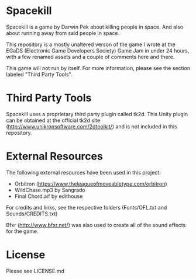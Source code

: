 Spacekill
=========
Spacekill is a game by Darwin Pek about killing people in space. And
also about running away from said people in space.

This repository is a mostly unaltered verson of the game I wrote at the
EGaDS (Electronic Game Developers Society) Game Jam in under 24 hours,
with a few renamed assets and a couple of comments here and there.

This game will not run by itself. For more information, please see the
section labeled "Third Party Tools".

Third Party Tools
=================
Spacekill uses a proprietary third party plugin called tk2d. This
Unity plugin can be obtained at the official tk2d site
(http://www.unikronsoftware.com/2dtoolkit/) and is not included in this
repository.

External Resources
==================
The following external resources have been used in this project:
 - Orbitron (https://www.theleagueofmoveabletype.com/orbitron)
 - WildChase.mp3 by Sangrado
 - Final Chord.aif by edithouse

For credits and links, see the respective folders (Fonts/OFL.txt and
Sounds/CREDITS.txt)

Bfxr (http://www.bfxr.net/) was also used to create all of the sound
effects for the game.

License
=======
Please see LICENSE.md

